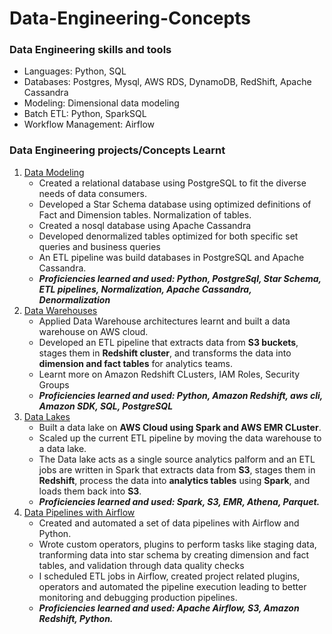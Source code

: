 # Data-Engineering-Concepts

### Data Engineering skills and tools
* Languages: Python, SQL
*  Databases: Postgres, Mysql, AWS RDS, DynamoDB, RedShift, Apache Cassandra
* Modeling: Dimensional data modeling
* Batch ETL: Python, SparkSQL
* Workflow Management: Airflow

### Data Engineering projects/Concepts Learnt
1. [Data Modeling](https://github.com/srujanreddyj/data-engineering-concepts/tree/master/Postgres-cassandra)
   * Created a relational database using PostgreSQL to fit the diverse needs of data consumers.
   * Developed a Star Schema database using optimized definitions of Fact and Dimension tables. Normalization of tables.
   * Created a nosql database using Apache Cassandra 
   * Developed denormalized tables optimized for both specific set queries and business queries
   * An ETL pipeline was build databases in PostgreSQL and Apache Cassandra.
   * ***Proficiencies learned and used: Python, PostgreSql, Star Schema, ETL pipelines, Normalization, Apache Cassandra, Denormalization***
2. [Data Warehouses](https://github.com/srujanreddyj/data-engineering-concepts/tree/master/datawarehouse)
   * Applied Data Warehouse architectures learnt and built a data warehouse on AWS cloud. 
   * Developed an ETL pipeline that extracts data from **S3 buckets**, stages them in **Redshift cluster**, and transforms the data into **dimension and fact tables** for analytics teams.
   * Learnt more on Amazon Redshift CLusters, IAM Roles, Security Groups
   * ***Proficiencies learned and used: Python, Amazon Redshift, aws cli, Amazon SDK, SQL, PostgreSQL***
3. [Data Lakes](https://github.com/srujanreddyj/data-engineering-concepts/tree/master/Datalake)
   * Built a data lake on **AWS Cloud using Spark and AWS EMR CLuster**. 
   * Scaled up the current ETL pipeline by moving the data warehouse to a data lake.
   * The Data lake acts as a single source analytics palform and an ETL jobs are written in Spark that extracts data from **S3**, stages them in **Redshift**, process the data into **analytics tables** using **Spark**, and loads them back into **S3**.
   * ***Proficiencies learned and used: Spark, S3, EMR, Athena, Parquet.***
4. [Data Pipelines with Airflow](https://github.com/srujanreddyj/data-engineering-concepts/tree/master/airflow)
   * Created and automated a set of data pipelines with Airflow and Python.
   * Wrote custom operators, plugins to perform tasks like staging data, tranforming data into star schema by creating dimension and fact tables, and validation through data quality checks
   * I scheduled ETL jobs in Airflow, created project related plugins, operators and automated the pipeline execution leading to better monitoring and debugging production pipelines. 
   * ***Proficiencies learned and used: Apache Airflow, S3, Amazon Redshift, Python.***

